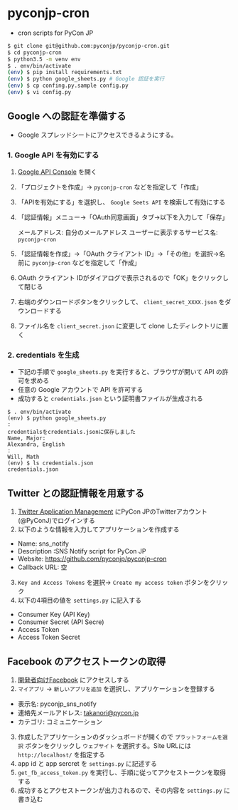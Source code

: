 # pyconjp-cron

* cron scripts for PyCon JP

```sh
$ git clone git@github.com:pyconjp/pyconjp-cron.git
$ cd pyconjp-cron
$ python3.5 -m venv env
$ . env/bin/activate
(env) $ pip install requirements.txt
(env) $ python google_sheets.py # Google 認証を実行
(env) $ cp confing.py.sample config.py
(env) $ vi config.py
```

## Google への認証を準備する

* Google スプレッドシートにアクセスできるようにする。

### 1. Google API を有効にする

1. [Google API Console](https://console.developers.google.com/apis/api) を開く
2. 「プロジェクトを作成」→ `pyconjp-cron` などを指定して「作成」
3. 「APIを有効にする」を選択し、 `Google Seets API` を検索して有効にする
4. 「認証情報」メニュー→「OAuth同意画面」タブ→以下を入力して「保存」

    メールアドレス: 自分のメールアドレス
    ユーザーに表示するサービス名: `pyconjp-cron`

5. 「認証情報を作成」→「OAuth クライアント ID」→「その他」を選択→名前に `pyconjp-cron` などを指定して「作成」
6. OAuth クライアント IDがダイアログで表示されるので「OK」をクリックして閉じる
7. 右端のダウンロードボタンをクリックして、 `client_secret_XXXX.json` をダウンロードする
8. ファイル名を `client_secret.json` に変更して clone したディレクトリに置く

### 2. credentials を生成

- 下記の手順で `google_sheets.py` を実行すると、ブラウザが開いて API の許可を求める
- 任意の Google アカウントで API を許可する
- 成功すると `credentials.json` という証明書ファイルが生成される

```
$ . env/bin/activate
(env) $ python google_sheets.py
:
credentialsをcredentials.jsonに保存しました
Name, Major:
Alexandra, English
:
Will, Math
(env) $ ls credentials.json
credentials.json
```

## Twitter との認証情報を用意する

1. [Twitter Application Management](https://apps.twitter.com/ "Twitter Application Management") にPyCon JPのTwitterアカウント(@PyConJ)でログインする
2. 以下のような情報を入力してアプリケーションを作成する

  * Name: sns_notify
  * Description :SNS Notify script for PyCon JP
  * Website: https://github.com/pyconjp/pyconjp-cron
  * Callback URL: 空

3. `Key and Access Tokens` を選択→ `Create my access token` ボタンをクリック
4. 以下の4項目の値を `settings.py` に記入する

  * Consumer Key (API Key)
  * Consumer Secret (API Secre)
  * Access Token
  * Access Token Secret

## Facebook のアクセストークンの取得

1. [開発者向けFacebook](https://developers.facebook.com/ "開発者向けFacebook") にアクセスしする
2. `マイアプリ` → `新しいアプリを追加` を選択し、アプリケーションを登録する

  * 表示名: pyconjp_sns_notify
  * 連絡先メールアドレス: takanori@pycon.jp
  * カテゴリ: コミュニケーション

3. 作成したアプリケーションのダッシュボードが開くので `プラットフォームを選択` ボタンをクリックし `ウェブサイト` を選択する。Site URLには `http://localhost/` を指定する
4. app id と app sercret を `settings.py` に記述する
5. `get_fb_access_token.py` を実行し、手順に従ってアクセストークンを取得する
7. 成功するとアクセストークンが出力されるので、その内容を `settings.py` に書き込む
